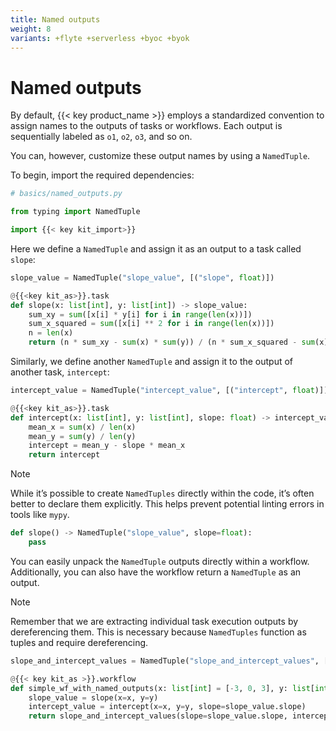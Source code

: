 ```yaml
---
title: Named outputs
weight: 8
variants: +flyte +serverless +byoc +byok
---
```


# Named outputs

By default, {{< key product_name >}} employs a standardized convention to assign names to the outputs of tasks or workflows. Each output is sequentially labeled as `o1`, `o2`, `o3`, and so on.

You can, however, customize these output names by using a `NamedTuple`.

To begin, import the required dependencies:

```python
# basics/named_outputs.py

from typing import NamedTuple

import {{< key kit_import>}}
```

Here we define a `NamedTuple` and assign it as an output to a task called `slope`:

```python
slope_value = NamedTuple("slope_value", [("slope", float)])

@{{<key kit_as>}}.task
def slope(x: list[int], y: list[int]) -> slope_value:
    sum_xy = sum([x[i] * y[i] for i in range(len(x))])
    sum_x_squared = sum([x[i] ** 2 for i in range(len(x))])
    n = len(x)
    return (n * sum_xy - sum(x) * sum(y)) / (n * sum_x_squared - sum(x) ** 2)
```

Similarly, we define another `NamedTuple` and assign it to the output of another task, `intercept`:

```python
intercept_value = NamedTuple("intercept_value", [("intercept", float)])

@{{<key kit_as>}}.task
def intercept(x: list[int], y: list[int], slope: float) -> intercept_value:
    mean_x = sum(x) / len(x)
    mean_y = sum(y) / len(y)
    intercept = mean_y - slope * mean_x
    return intercept
```

> [!Note]
> While it’s possible to create `NamedTuples` directly within the code,
> it’s often better to declare them explicitly.
> This helps prevent potential linting errors in tools like `mypy`.
>
> ```python
> def slope() -> NamedTuple("slope_value", slope=float):
>     pass
> ```

You can easily unpack the `NamedTuple` outputs directly within a workflow.
Additionally, you can also have the workflow return a `NamedTuple` as an output.

>[!Note]
> Remember that we are extracting individual task execution outputs by dereferencing them.
> This is necessary because `NamedTuples` function as tuples and require dereferencing.

```python
slope_and_intercept_values = NamedTuple("slope_and_intercept_values", [("slope", float), ("intercept", float)])

@{{< key kit_as >}}.workflow
def simple_wf_with_named_outputs(x: list[int] = [-3, 0, 3], y: list[int] = [7, 4, -2]) -> slope_and_intercept_values:
    slope_value = slope(x=x, y=y)
    intercept_value = intercept(x=x, y=y, slope=slope_value.slope)
    return slope_and_intercept_values(slope=slope_value.slope, intercept=intercept_value.intercept)
```